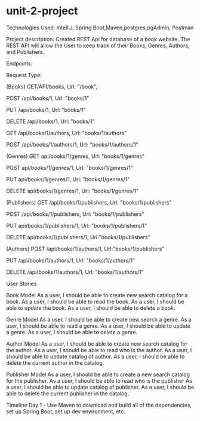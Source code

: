 # unit-2-project

Technologies Used: IntelliJ, Spring Boot,Maven,postgres,pgAdmin, Postman 

Project description: Created REST Api for database of a book website. The REST API will allow the User to keep track of their Books, Genres, Authors, and  Publishers.

Endpoints: 

Request Type:



(Books)
GET/API/books, Url: "/book", 

POST /api/books/1, Url: "books/1"

PUT /api/books/1, Url: "books/1"

DELETE /api/books/1, Url: "books/1"

GET /api/books/1/authors, Url: "books/1/authors"

POST /api/books/1/authors/1, Url: "books/1/authors/1"

(Genres) 
GET api/books/1/genres, Url: "books/1/genres"

POST api/books/1/genres/1, Url: "books/1/genres/1"

PUT api/books/1/genres/1, Url: "books/1/genres/1"

DELETE api/books/1/genres/1, Url: "books/1/genres/1"






(Publishers)
GET /api/books/1/publishers,  Url: "books/1/publishers"

POST /api/books/1/publishers, Url: "books/1/publishers"

PUT api/books/1/publishers/1, Url: "books/1/publishers/1"

DELETE api/books/1/publishers/1, Url:"books/1/publishers"






(Authors)
POST /api/books/1/authors/1,  Url:"books/1/publishers"

PUT /api/books/1/authors/1, Url: "books/1/authors/1"

DELETE /api/books/1/authors/1, Url: "books/1/authors/1"



User Stories


Book Model
As a user, I should be able to create new search catalog for a book.
As a user, I should be able to read the book.
As a user, I should be able to update the book.
As a user, I should be able to delete a book.




Genre Model
As a user, I should be able to create new search a genre.
As a user, I should be able to read a genre.
As a user, I should be able to update a genre.
As a user, I should be able to delete a genre.




Author Model
As a user, I should be able to create new search catalog for the author.
As a user, I should be able to read who is the author.
As a user, I should be able to update catalog of author.
As a user, I should be able to delete the current author in the catalog.




Publisher Model
As a user, I should be able to create a new search catalog for the publisher.
As a user, I should be able to read who is the publisher
As a user, I should be able to update catalog of publisher.
As a user, I should be able to delete the current publisher in the catalog.


Timeline 
Day 1 - Use Maven to download and build all of the dependencies, set up Spring Boot, set up dev environment, etc.
